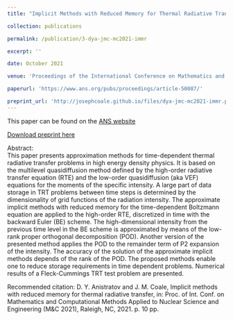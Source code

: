 ```yaml
---
title: "Implicit Methods with Reduced Memory for Thermal Radiative Transfer"

collection: publications

permalink: /publication/3-dya-jmc-mc2021-immr

excerpt: ''

date: October 2021

venue: 'Proceedings of the International Conference on Mathematics and Computational Methods Applied to Nuclear Science and Engineering'

paperurl: 'https://www.ans.org/pubs/proceedings/article-50087/'

preprint_url: 'http://josephcoale.github.io/files/dya-jmc-mc2021-immr.pdf'
---
```

This paper can be found on the [ANS website](https://www.ans.org/pubs/proceedings/article-50087/)

[Download preprint here](http://josephcoale.github.io/files/jmc-dya-mc2020-immr.pdf)

Abstract:<br/>
This paper presents approximation methods for time-dependent thermal radiative transfer
problems in high energy density physics. It is based on the multilevel quasidiffusion method
defined by the high-order radiative transfer equation (RTE) and the low-order quasidiffusion
(aka VEF) equations for the moments of the specific intensity. A large part of data storage
in TRT problems between time steps is determined by the dimensionality of grid functions
of the radiation intensity. The approximate implicit methods with reduced memory for
the time-dependent Boltzmann equation are applied to the high-order RTE, discretized
in time with the backward Euler (BE) scheme. The high-dimensional intensity from the
previous time level in the BE scheme is approximated by means of the low-rank proper
orthogonal decomposition (POD). Another version of the presented method applies the
POD to the remainder term of P2 expansion of the intensity. The accuracy of the solution of
the approximate implicit methods depends of the rank of the POD. The proposed methods
enable one to reduce storage requirements in time dependent problems. Numerical results
of a Fleck-Cummings TRT test problem are presented.

Recommended citation: D. Y. Anistratov and J. M. Coale, Implicit methods with reduced memory for thermal radiative transfer, in: Proc. of Int. Conf. on Mathematics and Computational Methods Applied to Nuclear Science and Engineering (M&C 2021), Raleigh, NC, 2021. p. 10 pp.
